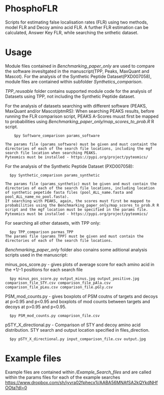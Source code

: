 # PhosphoFLR
Scripts for estimating false localisation rates (FLR) using two methods, model FLR and Decoy amino acid FLR. A further FLR estimation can be calculated, Answer Key FLR, while searching the snthetic dataset.

# Usage

Module files contained in *Benchmarking_paper_only* are used to compare the software invesitgated in the manuscript(TPP, Peaks, MaxQuant and Mascot). For the analysis of the Synthetic Peptide Dataset(PXD007058), module files are contained within subfolder *Synthetics_comparison*. 

*TPP_reusable* folder contains supported module code for the analysis of Datasets using TPP, not including the Synthetic Peptide dataset. 

For the analysis of datasets searching with different software (PEAKS, MaxQuant and/or Mascot/ptmRS):
	When searching PEAKS results, before running the FLR comparison script, PEAKS A-Scores muust first be mapped to probabilities using *Benchmarking_paper_only/map_scores_to_prob.R* R script. 

	    $py Software_comparison params_software
    
    The params file (params_software) must be given and must containt the directories of each of the search file locations, including the mgf search file location when searching PEAKS. 
    Pyteomics must be installed - https://pypi.org/project/pyteomics/
	

For the analysis of the Synthetic Peptide Dataset (PXD007058):

      $py Synthetic_comparison params_synthetic
    
    The params file (params_synthetic) must be given and must contain the directories of each of the search file locations, including location of synthetic pepetide fasta files (pool_ALL_name.fasta and pool_ALL_name_no_pool.fasta). 
    If searching with PEAKS, again, the scores must first be mapped to probabilities using the Benchmarking_paper_only/map_scores_to_prob.R R script and the mgf location must be specified in the params file.
    Pyteomics must be installed - https://pypi.org/project/pyteomics/
	
  
For searching all other datasets, with TPP only:

      $py TPP_comparison parmas_TPP	
    The params file (params_TPP) must be given and must contain the directories of each of the search file locations. 


*Benchmarking_paper_only* folder also conains some aditional analysis scripts used in the manuscript:

minus_pos_score.py - gives plots of average score for each amino acid in the +1/-1 positions for each search file

	  $py minus_pos_score.py output_minus.jpg output_positive.jpg comparison_file_STY.csv comparison_file_pAla.csv comparison_file_pLeu.csv comparison_file.pGly.csv
	
PSM_mod_counts.py - gives boxplots of PSM coutns of targets and decoys at p>0.95 and p<0.95 and boxplots of mod counts between targets and decoys at p>0.95 and p<0.95.

	  $py PSM_mod_counts.py comaprison_file.csv

pSTY_X_directional.py - Comparison of STY and decoy amino acid distribution. STY search and output location specified in files_direction.

	  $py pSTY_X_directional.py input_comparison_file.csv output.jpg
    
# Example files

Example files are contained within */Example_Search_files* and are called within the params files for each of the example searches
https://www.dropbox.com/sh/iyvra02fphecx1j/AABA56MNAfSA2kQYkdNHfOOta?dl=0
